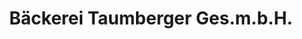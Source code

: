 ---
title: "Bäckerei Taumberger Ges.m.b.H."
url: /klagenfurt-am-woerthersee/baeckerei-taumberger-ges-m-b-h/
shop: Bäckerei
---